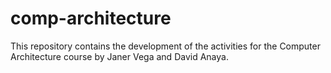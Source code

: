 # comp-architecture
This repository contains the development of the activities for the Computer Architecture course by Janer Vega and David Anaya.
